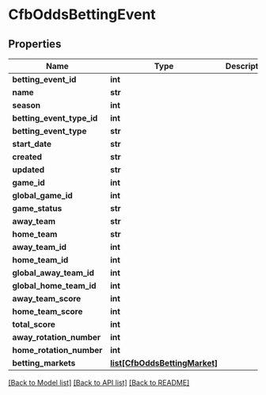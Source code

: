 # CfbOddsBettingEvent

## Properties
Name | Type | Description | Notes
------------ | ------------- | ------------- | -------------
**betting_event_id** | **int** |  | [optional] 
**name** | **str** |  | [optional] 
**season** | **int** |  | [optional] 
**betting_event_type_id** | **int** |  | [optional] 
**betting_event_type** | **str** |  | [optional] 
**start_date** | **str** |  | [optional] 
**created** | **str** |  | [optional] 
**updated** | **str** |  | [optional] 
**game_id** | **int** |  | [optional] 
**global_game_id** | **int** |  | [optional] 
**game_status** | **str** |  | [optional] 
**away_team** | **str** |  | [optional] 
**home_team** | **str** |  | [optional] 
**away_team_id** | **int** |  | [optional] 
**home_team_id** | **int** |  | [optional] 
**global_away_team_id** | **int** |  | [optional] 
**global_home_team_id** | **int** |  | [optional] 
**away_team_score** | **int** |  | [optional] 
**home_team_score** | **int** |  | [optional] 
**total_score** | **int** |  | [optional] 
**away_rotation_number** | **int** |  | [optional] 
**home_rotation_number** | **int** |  | [optional] 
**betting_markets** | [**list[CfbOddsBettingMarket]**](CfbOddsBettingMarket.md) |  | [optional] 

[[Back to Model list]](../README.md#documentation-for-models) [[Back to API list]](../README.md#documentation-for-api-endpoints) [[Back to README]](../README.md)

